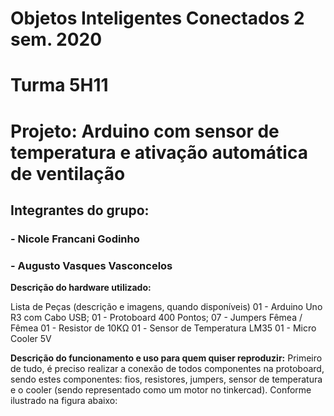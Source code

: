 # Objetos Inteligentes Conectados 2 sem. 2020
# Turma 5H11
# Projeto: Arduino com sensor de temperatura e ativação automática de ventilação
## Integrantes do grupo:
### - Nicole Francani Godinho
### - Augusto Vasques Vasconcelos

**Descrição do hardware utilizado:**

Lista de Peças (descrição e imagens, quando disponíveis)
01 - Arduino Uno R3 com Cabo USB;
01 - Protoboard 400 Pontos;
07 - Jumpers Fêmea / Fêmea
01 - Resistor de 10KΩ
01 - Sensor de Temperatura LM35
01 - Micro Cooler 5V

**Descrição do funcionamento e uso para quem quiser reproduzir:**
Primeiro de tudo, é preciso realizar a conexão de todos componentes na protoboard, sendo estes componentes: fios, resistores, jumpers, sensor de temperatura e o cooler (sendo representado como um motor no tinkercad). Conforme ilustrado na figura abaixo:
